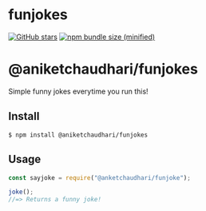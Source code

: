 # funjokes 
[![GitHub stars](https://img.shields.io/github/stars/aniketchaudhari3/funjokes)](https://github.com/aniketchaudhari3/funjokes/stargazers)
[![npm bundle size (minified)](https://img.shields.io/bundlephobia/min/@bamblehorse/tiny.svg)](https://www.npmjs.com/package/@bamblehorse/tiny)

# @aniketchaudhari/funjokes

Simple funny jokes everytime you run this!

## Install

```
$ npm install @aniketchaudhari/funjokes
```

## Usage

```js
const sayjoke = require("@anketchaudhari/funjoke");

joke();
//=> Returns a funny joke!
